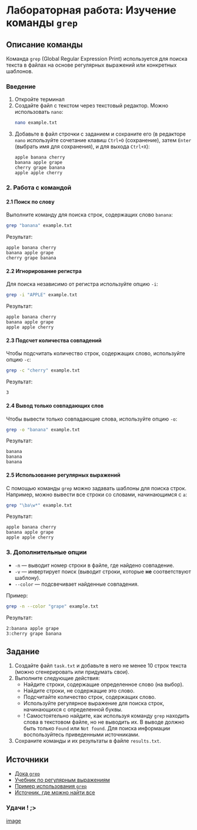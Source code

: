 # Лабораторная работа: Изучение команды `grep`

## Описание команды
Команда `grep` (Global Regular Expression Print) используется для поиска текста в файлах на основе регулярных выражений или конкретных шаблонов. 

### Введение
1. Откройте терминал
2. Создайте файл с текстом через текстовый редактор. Можно использовать `nano`:
   ```bash
   nano example.txt
   ```
3. Добавьте в файл строчки с заданием и сохраните его (в редакторе `nano` используйте сочетание клавиш `Ctrl+O` (сохранение), затем `Enter` (выбрать имя для сохранения), и для выхода `Ctrl+X`):
   ```
   apple banana cherry
   banana apple grape
   cherry grape banana
   apple apple cherry
   ```

### 2. Работа с командой

#### 2.1 Поиск по слову
Выполните команду для поиска строк, содержащих слово `banana`:
```bash
grep "banana" example.txt
```
Результат:
```
apple banana cherry
banana apple grape
cherry grape banana
```

#### 2.2 Игнорирование регистра
Для поиска независимо от регистра используйте опцию `-i`:
```bash
grep -i "APPLE" example.txt
```
Результат:
```
apple banana cherry
banana apple grape
apple apple cherry
```

#### 2.3 Подсчет количества совпадений
Чтобы подсчитать количество строк, содержащих слово, используйте опцию `-c`:
```bash
grep -c "cherry" example.txt
```
Результат:
```
3
```

#### 2.4 Вывод только совпадающих слов
Чтобы вывести только совпадающие слова, используйте опцию `-o`:
```bash
grep -o "banana" example.txt
```
Результат:
```
banana
banana
banana
```

#### 2.5 Использование регулярных выражений
С помощью команды `grep` можно задавать шаблоны для поиска строк. Например, можно вывести все строки со словами, начинающимся с `a`:
```bash
grep "\ba\w*" example.txt
```
Результат:
```
apple banana cherry
banana apple grape
apple apple cherry
```

### 3. Дополнительные опции
- `-n` — выводит номер строки в файле, где найдено совпадение.
- `-v` — инвертирует поиск (выводит строки, которые **не** соответствуют шаблону).
- `--color` — подсвечивает найденные совпадения.

Пример:
```bash
grep -n --color "grape" example.txt
```
Результат:
```
2:banana apple grape
3:cherry grape banana
```

## Задание 
1. Создайте файл `task.txt` и добавьте в него не менее 10 строк текста (можно сгенерировать или придумать свои).
2. Выполните следующие действия:
   - Найдите строки, содержащие определенное слово (на выбор).
   - Найдите строки, не содержащие это слово.
   - Подсчитайте количество строк, содержащих слово.
   - Используйте регулярное выражение для поиска строк, начинающихся с определенной буквы.
   - ! Самостоятельно найдите, как используя команду `grep` находить слова в текстовом файле, но не выводить их. В выводе должно быть только `Found` или `Not found`. Для поиска информации воспользуйтесь приведенными источниками.
3. Сохраните команды и их результаты в файле `results.txt`.

## Источники 
- [Дока `grep`](https://man7.org/linux/man-pages/man1/grep.1.html)
- [Учебник по регулярным выражениям](https://www.regular-expressions.info/)
- [Пример использования `grep`](https://www.geeksforgeeks.org/grep-command-in-unixlinux/)
- [Источник, где можно найти все](https://www.google.com/)

### Удачи ! ;>
[image](https://github.com/polinamitrofanova/inf_hw/blob/main/pics/2024-12-25%2017.04.41.jpg)
